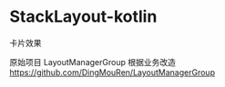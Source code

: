 # StackLayout-kotlin
卡片效果




原始项目 LayoutManagerGroup 根据业务改造
https://github.com/DingMouRen/LayoutManagerGroup